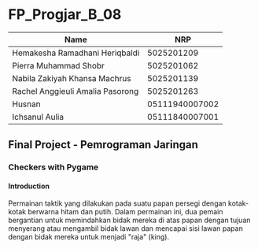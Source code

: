 # FP_Progjar_B_08

| Name  | NRP |
| ------------- | ------------- |
| Hemakesha Ramadhani Heriqbaldi | 5025201209  |
| Pierra Muhammad Shobr | 5025201062  |
| Nabila Zakiyah Khansa Machrus | 5025201139  |
| Rachel Anggieuli Amalia Pasorong  | 5025201263  |
| Husnan | 	05111940007002  |
| Ichsanul Aulia | 05111840007001  |

## Final Project - Pemrograman Jaringan 
### Checkers with Pygame
#### Introduction
Permainan taktik yang dilakukan pada suatu papan persegi dengan kotak-kotak berwarna hitam dan putih. Dalam permainan ini, dua pemain bergantian untuk memindahkan bidak mereka di atas papan dengan tujuan menyerang atau mengambil bidak lawan dan mencapai sisi lawan papan dengan bidak mereka untuk menjadi "raja" (king).
